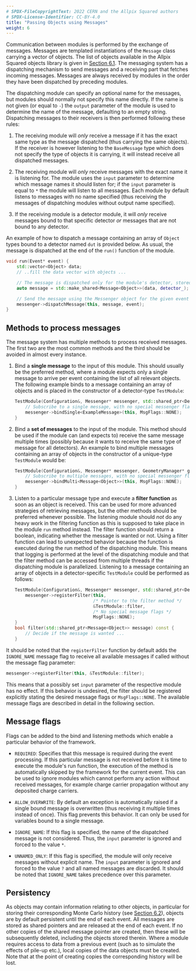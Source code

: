 ```yaml
---
# SPDX-FileCopyrightText: 2022 CERN and the Allpix Squared authors
# SPDX-License-Identifier: CC-BY-4.0
title: "Passing Objects using Messages"
weight: 6
---
```


Communication between modules is performed by the exchange of messages. Messages are templated instantiations of the
`Message` class carrying a vector of objects. The list of objects available in the Allpix Squared objects library is given in
[Section 6.1](../06_objects/01_object_types.md). The messaging system has a dispatching mechanism to send messages and a
receiving part that fetches incoming messages. Messages are always received by modules in the order they have been dispatched
by preceding modules.

The dispatching module can specify an optional name for the messages, but modules should normally not specify this name
directly. If the name is not given (or equal to `-`) the `output` parameter of the module is used to determine the name of
the message, defaulting to an empty string. Dispatching messages to their receivers is then performed following these rules:

1.  The receiving module will *only* receive a message if it has the exact same type as the message dispatched (thus carrying
    the same objects). If the receiver is however listening to the `BaseMessage` type which does not specify the type of
    objects it is carrying, it will instead receive all dispatched messages.

2.  The receiving module will *only* receive messages with the exact name it is listening for. The module uses the `input`
    parameter to determine which message names it should listen for; if the `input` parameter is equal to `*` the module will
    listen to all messages. Each module by default listens to messages with no name specified (thus receiving the messages of
    dispatching modules without output name specified).

3.  If the receiving module is a detector module, it will *only* receive messages bound to that specific detector *or*
    messages that are not bound to any detector.

An example of how to dispatch a message containing an array of `Object` types bound to a detector named `dut` is provided
below. As usual, the message is dispatched at the end of the `run()` function of the module.

```cpp
void run(Event* event) {
    std::vector<Object> data;
    // ..fill the data vector with objects ...

    // The message is dispatched only for the module's detector, stored in "detector_"
    auto message = std::make_shared<Message<Object>>(data, detector_);

    // Send the message using the Messenger object for the given event
    messenger->dispatchMessage(this, message, event);
}
```

## Methods to process messages

The message system has multiple methods to process received messages. The first two are the most common methods and the third
should be avoided in almost every instance.

1.  Bind a **single message** to the input of this module. This should usually be the preferred method, where a module
    expects only a single message to arrive per event containing the list of all relevant objects. The following example
    binds to a message containing an array of objects and is placed in the constructor of a detector-type `TestModule`:

    ```cpp
    TestModule(Configuration&, Messenger* messenger, std::shared_ptr<Detector>) {
        // Subscribe to a single message, with no special messenger flags
        messenger->bindSingle<ExampleMessage>(this, MsgFlags::NONE);
    }
    ```

2.  Bind a **set of messages** to the input of the module. This method should be used if the module can (and expects to)
    receive the same message multiple times (possibly because it wants to receive the same type of message for all
    detectors). An example to bind multiple messages containing an array of objects in the constructor of a unique-type
    `TestModule` would be:

    ```cpp
    TestModule(Configuration&, Messenger* messenger, GeometryManager* geo_manager) {
        // Subscribe to multiple messages, with no special messenger flags
        messenger->bindMulti<Message<Object>>(this, MsgFlags::NONE);
    }
    ```

3.  Listen to a particular message type and execute a **filter function** as soon as an object is received. This can be used
    for more advanced strategies of retrieving messages, but the other methods should be preferred whenever possible. The
    listening module should *not* do any heavy work in the filtering function as this is supposed to take place in the module
    `run` method instead. The filter function should return a boolean, indicating whether the message is wanted or not. Using
    a filter function can lead to unexpected behavior because the function is executed during the run method of the
    dispatching module. This means that logging is performed at the level of the dispatching module and that the filter
    method can be accessed from multiple threads if the dispatching module is parallelized. Listening to a message containing
    an array of objects in a detector-specific `TestModule` could be performed as follows:

    ```cpp
    TestModule(Configuration&, Messenger* messenger, std::shared_ptr<Detector>) {
        messenger->registerFilter(this,
                                  /* Pointer to the filter method */
                                  &TestModule::filter,
                                  /* No special message flags */
                                  MsgFlags::NONE);
    }
    bool filter(std::shared_ptr<Message<Object>> message) const {
        // Decide if the message is wanted ...
    }
    ```

It should be noted that the `registerFilter` function by default adds the `IGNORE_NAME` message flag to receive all available
messages if called without the message flag parameter:

```cpp
messenger->registerFilter(this, &TestModule::filter);
```

This means that a possibly set `input` parameter of the respective module has no effect. If this behavior is undesired, the
filter should be registered explicitly stating the desired message flags or `MsgFlags::NONE`. The available message flags are
described in detail in the following section.

## Message flags

Flags can be added to the bind and listening methods which enable a particular behavior of the framework.

-   `REQUIRED`:
    Specifies that this message is required during the event processing. If this particular message is not received before it
    is time to execute the module's run function, the execution of the method is automatically skipped by the framework for
    the current event. This can be used to ignore modules which cannot perform any action without received messages, for
    example charge carrier propagation without any deposited charge carriers.

-   `ALLOW_OVERWRITE`:
    By default an exception is automatically raised if a single bound message is overwritten (thus receiving it multiple
    times instead of once). This flag prevents this behavior. It can only be used for variables bound to a single message.

-   `IGNORE_NAME`:
    If this flag is specified, the name of the dispatched message is not considered. Thus, the `input` parameter is ignored
    and forced to the value `*`.

-   `UNNAMED_ONLY`:
    If this flag is specified, the module will only receive messages without explicit name. The `input` parameter is ignored
    and forced to the value `?` and all named messages are discarded. It should be noted that `IGNORE_NAME` takes precedence
    over this parameter.

## Persistency

As objects may contain information relating to other objects, in particular for storing their corresponding Monte Carlo
history (see [Section 6.2](../06_objects/02_object_history.md)), objects are by default persistent until the end of each
event. All messages are stored as shared pointers and are released at the end of each event. If no other copies of the shared
message pointer are created, then these will be subsequently deleted, including the objects stored therein. Where a module
requires access to data from a previous event (such as to simulate the effects of pile-up etc.), local copies of the data
objects must be created. Note that at the point of creating copies the corresponding history will be lost.
